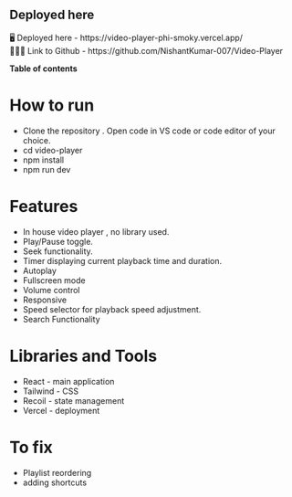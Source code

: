 ## Deployed here
<aside>
🖥️ Deployed here - https://video-player-phi-smoky.vercel.app/

</aside>

<aside>
🧑🏼‍💻 Link to Github - https://github.com/NishantKumar-007/Video-Player

</aside>

**Table of contents**

# How to run

- Clone the repository . Open code in VS code or code editor of your choice.
- cd video-player
- npm install
- npm run dev

# Features

- In house video player , no library used.
- Play/Pause toggle.
- Seek functionality.
- Timer displaying current playback time and duration.
- Autoplay
- Fullscreen mode
- Volume control
- Responsive
- Speed selector for playback speed adjustment.
- Search Functionality

# Libraries and Tools

- React - main application
- Tailwind - CSS
- Recoil - state management
- Vercel - deployment

# To fix
- Playlist reordering
- adding shortcuts
